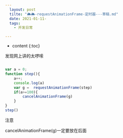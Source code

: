 ```yaml
---
  layout: post
  tilte: "🌦🌦-requestAnimationFrame-定时器---草稿.md"
  date: 2021-01-11-
  tags: 
    - 开发日常

---
```



* content
{:toc}


发现网上讲的太啰嗦
```js

var a = 0;
function step(){
    a++;
    console.log(a)
    var g =  requestAnimationFrame(step)
    if(a>=100){
        cancelAnimationFrame(g)
    }
}
step()

```
注意 

 cancelAnimationFrame(g)一定要放在后面
